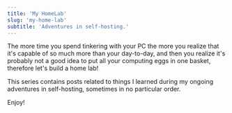 ```yaml
---
title: 'My HomeLab'
slug: 'my-home-lab'
subtitle: 'Adventures in self-hosting.'
---
```


The more time you spend tinkering with your PC the more you realize that it's capable of so much more than your
day-to-day, and then you realize it's probably not a good idea to put all your computing eggs in one basket, therefore
let's build a home lab!

This series contains posts related to things I learned during my ongoing adventures in self-hosting, sometimes in no
particular order.

Enjoy!
